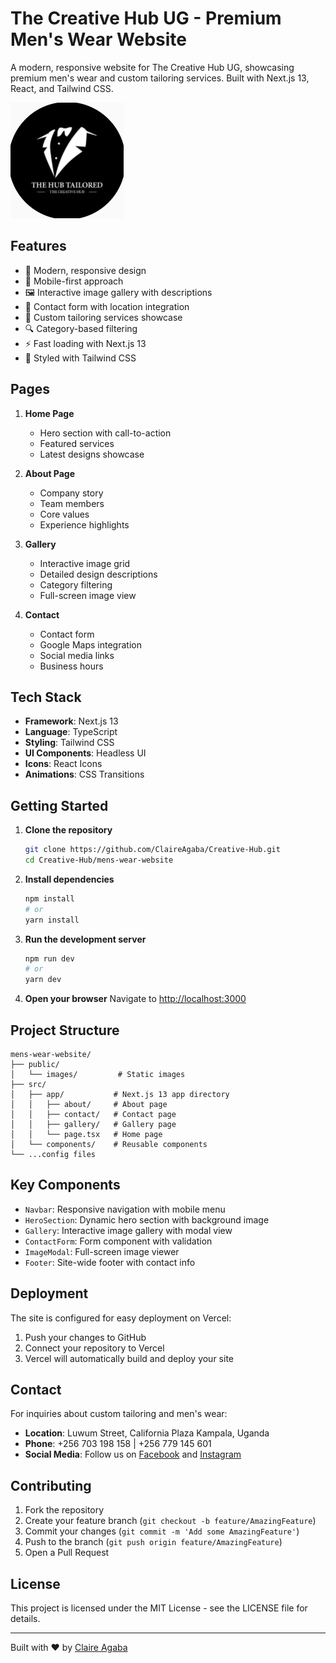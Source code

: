 # The Creative Hub UG - Premium Men's Wear Website

A modern, responsive website for The Creative Hub UG, showcasing premium men's wear and custom tailoring services. Built with Next.js 13, React, and Tailwind CSS.

![Creative Hub UG](public/images/logo.PNG)

## Features

- 🎨 Modern, responsive design
- 📱 Mobile-first approach
- 🖼️ Interactive image gallery with descriptions
- 📝 Contact form with location integration
- 🎯 Custom tailoring services showcase
- 🔍 Category-based filtering
- ⚡ Fast loading with Next.js 13
- 💅 Styled with Tailwind CSS

## Pages

1. **Home Page**
   - Hero section with call-to-action
   - Featured services
   - Latest designs showcase

2. **About Page**
   - Company story
   - Team members
   - Core values
   - Experience highlights

3. **Gallery**
   - Interactive image grid
   - Detailed design descriptions
   - Category filtering
   - Full-screen image view

4. **Contact**
   - Contact form
   - Google Maps integration
   - Social media links
   - Business hours

## Tech Stack

- **Framework**: Next.js 13
- **Language**: TypeScript
- **Styling**: Tailwind CSS
- **UI Components**: Headless UI
- **Icons**: React Icons
- **Animations**: CSS Transitions

## Getting Started

1. **Clone the repository**
   ```bash
   git clone https://github.com/ClaireAgaba/Creative-Hub.git
   cd Creative-Hub/mens-wear-website
   ```

2. **Install dependencies**
   ```bash
   npm install
   # or
   yarn install
   ```

3. **Run the development server**
   ```bash
   npm run dev
   # or
   yarn dev
   ```

4. **Open your browser**
   Navigate to [http://localhost:3000](http://localhost:3000)

## Project Structure

```
mens-wear-website/
├── public/
│   └── images/         # Static images
├── src/
│   ├── app/           # Next.js 13 app directory
│   │   ├── about/     # About page
│   │   ├── contact/   # Contact page
│   │   ├── gallery/   # Gallery page
│   │   └── page.tsx   # Home page
│   └── components/    # Reusable components
└── ...config files
```

## Key Components

- `Navbar`: Responsive navigation with mobile menu
- `HeroSection`: Dynamic hero section with background image
- `Gallery`: Interactive image gallery with modal view
- `ContactForm`: Form component with validation
- `ImageModal`: Full-screen image viewer
- `Footer`: Site-wide footer with contact info

## Deployment

The site is configured for easy deployment on Vercel:

1. Push your changes to GitHub
2. Connect your repository to Vercel
3. Vercel will automatically build and deploy your site

## Contact

For inquiries about custom tailoring and men's wear:
- **Location**: Luwum Street, California Plaza Kampala, Uganda
- **Phone**: +256 703 198 158 | +256 779 145 601
- **Social Media**: Follow us on [Facebook](https://facebook.com/creativehubug) and [Instagram](https://instagram.com/creativehubug)

## Contributing

1. Fork the repository
2. Create your feature branch (`git checkout -b feature/AmazingFeature`)
3. Commit your changes (`git commit -m 'Add some AmazingFeature'`)
4. Push to the branch (`git push origin feature/AmazingFeature`)
5. Open a Pull Request

## License

This project is licensed under the MIT License - see the LICENSE file for details.

---
Built with ❤️ by [Claire Agaba](https://github.com/ClaireAgaba)
